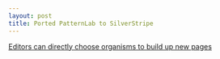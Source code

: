```yaml
---
layout: post
title: Ported PatternLab to SilverStripe
---
```


[Editors can directly choose organisms to build up new pages](https://drive.google.com/file/d/0Bx1h0_Ovh8h2TzF5cGxpTXZCaEU/view)